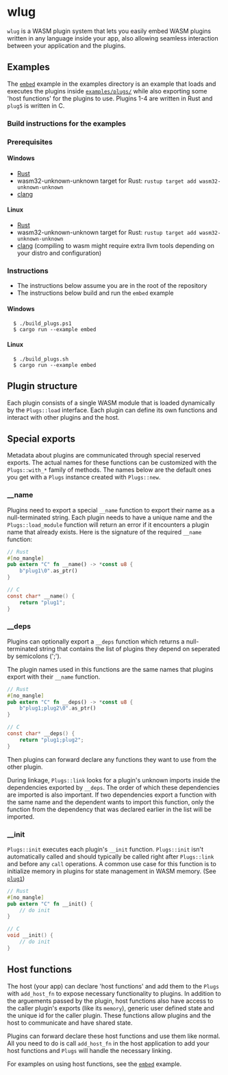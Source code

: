 # wlug
`wlug` is a WASM plugin system that lets you easily embed WASM plugins written in any language inside your app, also allowing seamless interaction between your application and the plugins.

## Examples
The [`embed`](https://github.com/serd223/wlug/tree/master/examples/embed.rs) example in the examples directory is an example that loads and executes the plugins inside [`examples/plugs/`](https://github.com/serd223/wlug/tree/master/examples/plugs) while also exporting some 'host functions' for the plugins to use.
Plugins 1-4 are written in Rust and `plug5` is written in C.

### Build instructions for the examples
### Prerequisites
#### Windows
- [Rust](https://www.rust-lang.org/tools/install)
- wasm32-unknown-unknown target for Rust: `rustup target add wasm32-unknown-unknown`
- [clang](https://releases.llvm.org/download.html)

#### Linux
- [Rust](https://www.rust-lang.org/tools/install)
- wasm32-unknown-unknown target for Rust: `rustup target add wasm32-unknown-unknown`
- [clang](https://releases.llvm.org/download.html) (compiling to wasm might require extra llvm tools depending on your distro and configuration)


### Instructions
- The instructions below assume you are in the root of the repository
- The instructions below build and run the `embed` example

#### Windows
```console
  $ ./build_plugs.ps1
  $ cargo run --example embed
```

#### Linux
```console
  $ ./build_plugs.sh
  $ cargo run --example embed
```


## Plugin structure
Each plugin consists of a single WASM module that is loaded dynamically by the `Plugs::load` interface. Each plugin can define its own functions and interact with other plugins and the host.

## Special exports
Metadata about plugins are communicated through special reserved exports. The actual names for these functions can be customized with the `Plugs::with_*` family of methods. The names below are the default ones you get with a `Plugs` instance created with `Plugs::new`.

### __name
Plugins need to export a special `__name` function to export their name as a null-terminated string. Each plugin needs to have a unique name and the `Plugs::load_module` function will return an error if it encounters a plugin name that already exists.
Here is the signature of the required `__name` function:
```rs
// Rust
#[no_mangle]
pub extern "C" fn __name() -> *const u8 {
    b"plug1\0".as_ptr()
}
```
```c
// C
const char* __name() {
    return "plug1";
}
```

### __deps
Plugins can optionally export a `__deps` function which returns a null-terminated string that contains the list of plugins they depend on seperated by semicolons (';'). 

The plugin names used in this functions are the same names that plugins export with their `__name` function.
```rs
// Rust
#[no_mangle]
pub extern "C" fn __deps() -> *const u8 {
    b"plug1;plug2\0".as_ptr()
}
```
```c
// C
const char* __deps() {
    return "plug1;plug2";
}
```
Then plugins can forward declare any functions they want to use from the other plugin.

During linkage, `Plugs::link` looks for a plugin's unknown imports inside the dependencies exported by `__deps`. The order of which these dependencies are imported is also important. If two dependencies export a function with the same name and the dependent wants to import this function, only the function from the dependency that was declared earlier in the list will be imported.

### __init
`Plugs::init` executes each plugin's `__init` function. `Plugs::init` isn't automatically called and should typically be called right after `Plugs::link` and before any `call` operations.
A common use case for this function is to initialize memory in plugins for state management in WASM memory. (See [`plug1`](https://github.com/serd223/wlug/blob/master/examples/plugs/plug1/src/lib.rs)) 
```rs
// Rust
#[no_mangle]
pub extern "C" fn __init() {
    // do init
}
```
```c
// C
void __init() {
    // do init
}
```

## Host functions

The host (your app) can declare 'host functions' and add them to the `Plugs` with `add_host_fn` to expose necessary functionality to plugins. In addition to the arguements passed by the plugin, host functions also have access to the caller plugin's exports (like its `memory`), generic user defined state and the unique id for the caller plugin. These functions allow plugins and the host to communicate and have shared state.

Plugins can forward declare these host functions and use them like normal. All you need to do is call `add_host_fn` in the host application to add your host functions and `Plugs` will handle the necessary linking.

For examples on using host functions, see the [`embed`](https://github.com/serd223/wlug/tree/master/examples/embed.rs) example.
